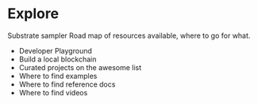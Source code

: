 # Explore

Substrate sampler 
Road map of resources available, where to go for what.

* Developer Playground
* Build a local blockchain
* Curated projects on the awesome list
* Where to find examples
* Where to find reference docs
* Where to find videos
